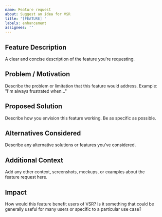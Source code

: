 ```yaml
---
name: Feature request
about: Suggest an idea for VSR
title: "[FEATURE] "
labels: enhancement
assignees: ''
---
```


## Feature Description
A clear and concise description of the feature you're requesting.

## Problem / Motivation
Describe the problem or limitation that this feature would address.
Example: "I'm always frustrated when..."

## Proposed Solution
Describe how you envision this feature working. Be as specific as possible.

## Alternatives Considered
Describe any alternative solutions or features you've considered.

## Additional Context
Add any other context, screenshots, mockups, or examples about the feature request here.

## Impact
How would this feature benefit users of VSR? Is it something that could be generally useful for many users or specific to a particular use case?
